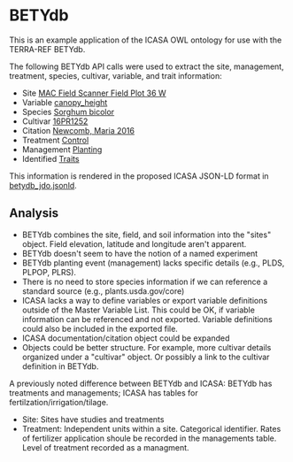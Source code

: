# BETYdb

This is an example application of the ICASA OWL ontology for use with the TERRA-REF BETYdb.

The following BETYdb API calls were used to extract the site, management, treatment, species, cultivar, variable, and trait information:
* Site [MAC Field Scanner Field Plot 36 W](https://terraref.ncsa.illinois.edu/bety/api/beta//sites?key=&sitename=MAC%20Field%20Scanner%20Field%20Plot%2036%20W)
* Variable [canopy_height](https://terraref.ncsa.illinois.edu/bety/api/beta//variables?key=&name=canopy_height)
* Species [Sorghum bicolor](https://terraref.ncsa.illinois.edu/bety/api/beta//species?key=&scientificname=Sorghum%20bicolor)
* Cultivar [16PR1252](https://terraref.ncsa.illinois.edu/bety/api/beta//cultivars?key=&name=16PR1252)
* Citation [Newcomb, Maria 2016](https://terraref.ncsa.illinois.edu/bety/api/beta//citations?key=&author=Newcomb,%20Maria)
* Treatment [Control](https://terraref.ncsa.illinois.edu/bety/api/beta//treatments?key=&id=6000000014)
* Management [Planting](https://terraref.ncsa.illinois.edu/bety/api/beta//managements?key=)
* Identified [Traits](https://terraref.ncsa.illinois.edu/bety/api/beta//traits?key=&variable_id=6000000007&site_id=6000001863)

This information is rendered in the proposed ICASA JSON-LD format in [betydb_jdo.jsonld](betydb_jdo.jsonld).

## Analysis
* BETYdb combines the site, field, and soil information into the "sites" object. Field elevation, latitude and longitude aren't apparent.
* BETYdb doesn't seem to have the notion of a named experiment
* BETYdb planting event (management) lacks specific details (e.g., PLDS, PLPOP, PLRS). 
* There is no need to store species information if we can reference a standard source (e.g., plants.usda.gov/core)
* ICASA lacks a way to define variables or export variable definitions outside of the Master Variable List. This could be OK, if variable information can be referenced and not exported.  Variable definitions could also be included in the exported file.
* ICASA documentation/citation object could be expanded
* Objects could be better structure.  For example, more cultivar details organized under a "cultivar" object. Or possibly a link to the cultivar definition in BETYdb. 

A previously noted difference between BETYdb and ICASA: BETYdb has treatments and managements; ICASA has tables for fertilzation/irrigation/tilage.
* Site: Sites have studies and treatments
* Treatment: Independent units within a site. Categorical identifier. Rates of fertilizer application shoule be recorded in the managements table. Level of treatment recorded as a managment. 





